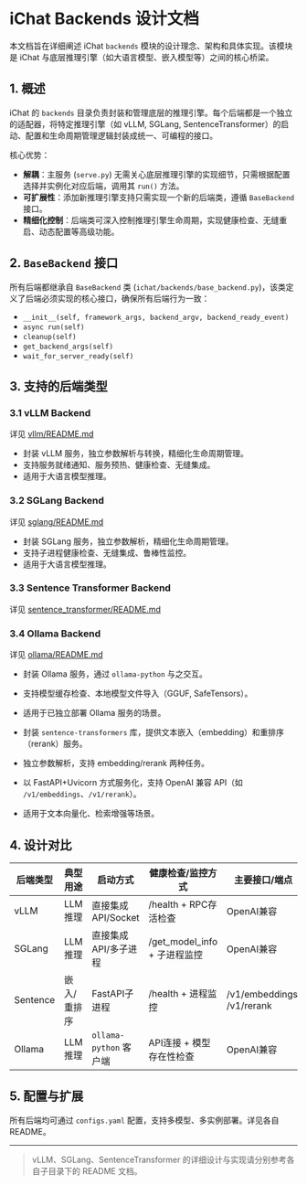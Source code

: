 # iChat Backends 设计文档

本文档旨在详细阐述 iChat `backends` 模块的设计理念、架构和具体实现。该模块是 iChat 与底层推理引擎（如大语言模型、嵌入模型等）之间的核心桥梁。

## 1. 概述

iChat 的 `backends` 目录负责封装和管理底层的推理引擎。每个后端都是一个独立的适配器，将特定推理引擎（如 vLLM, SGLang, SentenceTransformer）的启动、配置和生命周期管理逻辑封装成统一、可编程的接口。

核心优势：
- **解耦**：主服务 (`serve.py`) 无需关心底层推理引擎的实现细节，只需根据配置选择并实例化对应后端，调用其 `run()` 方法。
- **可扩展性**：添加新推理引擎支持只需实现一个新的后端类，遵循 `BaseBackend` 接口。
- **精细化控制**：后端类可深入控制推理引擎生命周期，实现健康检查、无缝重启、动态配置等高级功能。

## 2. `BaseBackend` 接口

所有后端都继承自 `BaseBackend` 类 (`ichat/backends/base_backend.py`)，该类定义了后端必须实现的核心接口，确保所有后端行为一致：
- `__init__(self, framework_args, backend_argv, backend_ready_event)`
- `async run(self)`
- `cleanup(self)`
- `get_backend_args(self)`
- `wait_for_server_ready(self)`

## 3. 支持的后端类型

### 3.1 vLLM Backend

详见 [vllm/README.md](./vllm/README.md)

- 封装 vLLM 服务，独立参数解析与转换，精细化生命周期管理。
- 支持服务就绪通知、服务预热、健康检查、无缝集成。
- 适用于大语言模型推理。

### 3.2 SGLang Backend

详见 [sglang/README.md](./sglang/README.md)

- 封装 SGLang 服务，独立参数解析，精细化生命周期管理。
- 支持子进程健康检查、无缝集成、鲁棒性监控。
- 适用于大语言模型推理。

### 3.3 Sentence Transformer Backend

详见 [sentence_transformer/README.md](./sentence_transformer/README.md)

### 3.4 Ollama Backend

详见 [ollama/README.md](./ollama/README.md)

- 封装 Ollama 服务，通过 `ollama-python` 与之交互。
- 支持模型缓存检查、本地模型文件导入（GGUF, SafeTensors）。
- 适用于已独立部署 Ollama 服务的场景。

- 封装 `sentence-transformers` 库，提供文本嵌入（embedding）和重排序（rerank）服务。
- 独立参数解析，支持 embedding/rerank 两种任务。
- 以 FastAPI+Uvicorn 方式服务化，支持 OpenAI 兼容 API（如 `/v1/embeddings`、`/v1/rerank`）。
- 适用于文本向量化、检索增强等场景。

## 4. 设计对比

| 后端类型         | 典型用途         | 启动方式         | 健康检查/监控方式         | 主要接口/端点           |
|----------------|----------------|----------------|-------------------------|------------------------|
| vLLM           | LLM推理         | 直接集成API/Socket | /health + RPC存活检查    | OpenAI兼容             |
| SGLang         | LLM推理         | 直接集成API/多子进程 | /get_model_info + 子进程监控 | OpenAI兼容             |
| Sentence       | 嵌入/重排序     | FastAPI子进程      | /health + 进程监控        | /v1/embeddings, /v1/rerank |
| Ollama         | LLM推理         | `ollama-python` 客户端 | API连接 + 模型存在性检查 | OpenAI兼容             |

## 5. 配置与扩展

所有后端均可通过 `configs.yaml` 配置，支持多模型、多实例部署。详见各自 README。

---

> vLLM、SGLang、SentenceTransformer 的详细设计与实现请分别参考各自子目录下的 README 文档。
